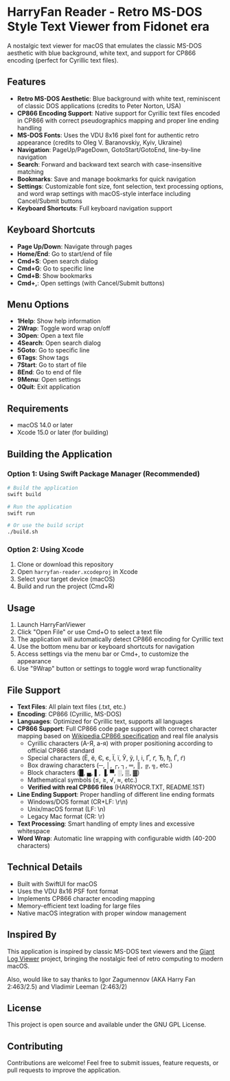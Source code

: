 # HarryFan Reader - Retro MS-DOS Style Text Viewer from Fidonet era

A nostalgic text viewer for macOS that emulates the classic MS-DOS aesthetic with blue background, white text, and support for CP866 encoding (perfect for Cyrillic text files).

## Features

- **Retro MS-DOS Aesthetic**: Blue background with white text, reminiscent of classic DOS applications (credits to Peter Norton, USA)
- **CP866 Encoding Support**: Native support for Cyrillic text files encoded in CP866 with correct pseudographics mapping and proper line ending handling
- **MS-DOS Fonts**: Uses the VDU 8x16 pixel font for authentic retro appearance (credits to Oleg V. Baranovskiy, Kyiv, Ukraine)
- **Navigation**: PageUp/PageDown, GotoStart/GotoEnd, line-by-line navigation
- **Search**: Forward and backward text search with case-insensitive matching
- **Bookmarks**: Save and manage bookmarks for quick navigation
- **Settings**: Customizable font size, font selection, text processing options, and word wrap settings with macOS-style interface including Cancel/Submit buttons
- **Keyboard Shortcuts**: Full keyboard navigation support

## Keyboard Shortcuts

- **Page Up/Down**: Navigate through pages
- **Home/End**: Go to start/end of file
- **Cmd+S**: Open search dialog
- **Cmd+G**: Go to specific line
- **Cmd+B**: Show bookmarks
- **Cmd+,**: Open settings (with Cancel/Submit buttons)

## Menu Options

- **1Help**: Show help information
- **2Wrap**: Toggle word wrap on/off
- **3Open**: Open a text file
- **4Search**: Open search dialog
- **5Goto**: Go to specific line
- **6Tags**: Show tags
- **7Start**: Go to start of file
- **8End**: Go to end of file
- **9Menu**: Open settings
- **0Quit**: Exit application

## Requirements

- macOS 14.0 or later
- Xcode 15.0 or later (for building)

## Building the Application

### Option 1: Using Swift Package Manager (Recommended)
```bash
# Build the application
swift build

# Run the application
swift run

# Or use the build script
./build.sh
```

### Option 2: Using Xcode
1. Clone or download this repository
2. Open `harryfan-reader.xcodeproj` in Xcode
3. Select your target device (macOS)
4. Build and run the project (Cmd+R)

## Usage

1. Launch HarryFanViewer
2. Click "Open File" or use Cmd+O to select a text file
3. The application will automatically detect CP866 encoding for Cyrillic text
4. Use the bottom menu bar or keyboard shortcuts for navigation
5. Access settings via the menu bar or Cmd+, to customize the appearance
6. Use "9Wrap" button or settings to toggle word wrap functionality

## File Support

- **Text Files**: All plain text files (.txt, etc.)
- **Encoding**: CP866 (Cyrillic, MS-DOS)
- **Languages**: Optimized for Cyrillic text, supports all languages
- **CP866 Support**: Full CP866 code page support with correct character mapping based on [Wikipedia CP866 specification](https://en.wikipedia.org/wiki/Code_page_866) and real file analysis
  - Cyrillic characters (А-Я, а-я) with proper positioning according to official CP866 standard
  - Special characters (Ё, ё, Є, є, Ї, ї, Ў, ў, І, і, Ґ, ґ, Ђ, ђ, Ѓ, ѓ)
  - Box drawing characters (─, │, ┌, ┐, ═, ║, ╔, ╗, etc.)
  - Block characters (█, ▄, ▌, ▐, ▀, ░, ▒, ▓)
  - Mathematical symbols (≤, ≥, √, ≈, etc.)
  - **Verified with real CP866 files** (HARRYOCR.TXT, README.1ST)
- **Line Ending Support**: Proper handling of different line ending formats
  - Windows/DOS format (CR+LF: \r\n)
  - Unix/macOS format (LF: \n)
  - Legacy Mac format (CR: \r)
- **Text Processing**: Smart handling of empty lines and excessive whitespace
- **Word Wrap**: Automatic line wrapping with configurable width (40-200 characters)

## Technical Details

- Built with SwiftUI for macOS
- Uses the VDU 8x16 PSF font format
- Implements CP866 character encoding mapping
- Memory-efficient text loading for large files
- Native macOS integration with proper window management

## Inspired By

This application is inspired by classic MS-DOS text viewers and the [Giant Log Viewer](https://github.com/sunny-chung/giant-log-viewer) project, bringing the nostalgic feel of retro computing to modern macOS.

Also, would like to say thanks to Igor Zagumennov (AKA Harry Fan 2:463/2.5) and Vladimir Leeman (2:463/2)

## License

This project is open source and available under the GNU GPL License.

## Contributing

Contributions are welcome! Feel free to submit issues, feature requests, or pull requests to improve the application.
